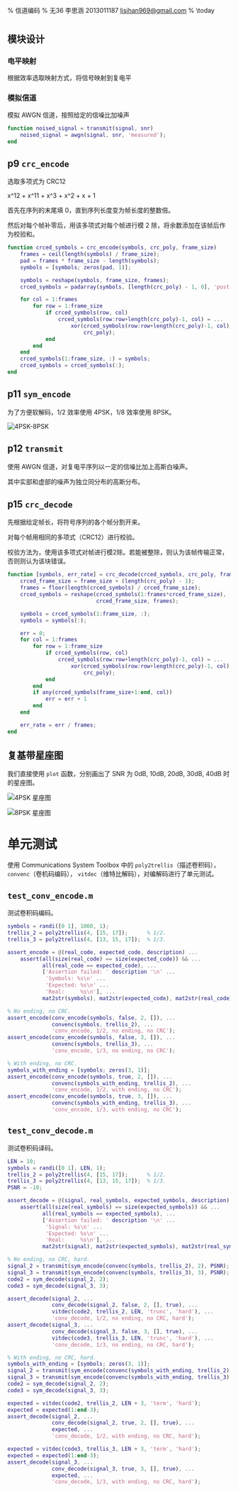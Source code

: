 % 信道编码
% 无36
  李思涵
  2013011187
  <lisihan969@gmail.com>
% \today

#
## 模块设计

### 电平映射

根据效率选取映射方式，将信号映射到复电平

### 模拟信道

模拟 AWGN 信道，按照给定的信噪比加噪声

```matlab
function noised_signal = transmit(signal, snr)
    noised_signal = awgn(signal, snr, 'measured');
end
```

## p9 `crc_encode`

选取多项式为 CRC12

x^12 + x^11 + x^3 + x^2 + x + 1

首先在序列的末尾填 0，直到序列长度变为帧长度的整数倍。

然后对每个帧补零后，用该多项式对每个帧进行模 2 除，将余数添加在该帧后作为校验和。

```matlab
function crced_symbols = crc_encode(symbols, crc_poly, frame_size)
    frames = ceil(length(symbols) / frame_size);
    pad = frames * frame_size - length(symbols);
    symbols = [symbols; zeros(pad, 1)];

    symbols = reshape(symbols, frame_size, frames);
    crced_symbols = padarray(symbols, [length(crc_poly) - 1, 0], 'post');

    for col = 1:frames
        for row = 1:frame_size
            if crced_symbols(row, col)
                crced_symbols(row:row+length(crc_poly)-1, col) = ...
                    xor(crced_symbols(row:row+length(crc_poly)-1, col), ...
                        crc_poly);
            end
        end
    end
    crced_symbols(1:frame_size, :) = symbols;
    crced_symbols = crced_symbols(:);
end
```

## p11 `sym_encode`

为了方便软解码，1/2 效率使用 4PSK，1/8 效率使用 8PSK。

![4PSK-8PSK](4PSK-8PSK.png)

## p12  `transmit`

使用 AWGN 信道，对复电平序列以一定的信噪比加上高斯白噪声。

其中实部和虚部的噪声为独立同分布的高斯分布。

## p15 `crc_decode`

先根据给定帧长，将符号序列的各个帧分割开来。

对每个帧用相同的多项式（CRC12）进行校验。

校验方法为，使用该多项式对帧进行模2除。若能被整除，则认为该帧传输正常，否则则认为该块错误。

```matlab
function [symbols, err_rate] = crc_decode(crced_symbols, crc_poly, frame_size)
    crced_frame_size = frame_size + (length(crc_poly) - 1);
    frames = floor(length(crced_symbols) / crced_frame_size);
    crced_symbols = reshape(crced_symbols(1:frames*crced_frame_size), ...
                            crced_frame_size, frames);

    symbols = crced_symbols(1:frame_size, :);
    symbols = symbols(:);

    err = 0;
    for col = 1:frames
        for row = 1:frame_size
            if crced_symbols(row, col)
                crced_symbols(row:row+length(crc_poly)-1, col) = ...
                    xor(crced_symbols(row:row+length(crc_poly)-1, col), ...
                        crc_poly);
            end
        end
        if any(crced_symbols(frame_size+1:end, col))
            err = err + 1
        end
    end

    err_rate = err / frames;
end
```

## 复基带星座图

我们直接使用 `plot` 函数，分别画出了 SNR 为 0dB, 10dB, 20dB, 30dB, 40dB 时的星座图。

![4PSK 星座图](4PSK.png)

![8PSK 星座图](8PSK.png)


# 单元测试

使用 Communications System Toolbox 中的 `poly2trellis`（描述卷积码）， `convenc`（卷机码编码）， `vitdec`（维特比解码），对编解码进行了单元测试。

## `test_conv_encode.m`

测试卷积码编码。

```matlab
symbols = randi([0 1], 1000, 1);
trellis_2 = poly2trellis(4, [15, 17]);      % 1/2.
trellis_3 = poly2trellis(4, [13, 15, 17]);  % 1/3.

assert_encode = @(real_code, expected_code, description) ...
    assert(all(size(real_code) == size(expected_code)) && ...
           all(real_code == expected_code), ...
           ['Assertion failed: ' description '\n' ...
            'Symbols: %s\n' ...
            'Expected: %s\n' ...
            'Real:     %s\n'], ...
           mat2str(symbols), mat2str(expected_code), mat2str(real_code));

% No ending, no CRC.
assert_encode(conv_encode(symbols, false, 2, []), ...
              convenc(symbols, trellis_2), ...
              'conv_encode, 1/2, no ending, no CRC');
assert_encode(conv_encode(symbols, false, 3, []), ...
              convenc(symbols, trellis_3), ...
              'conv_encode, 1/3, no ending, no CRC');

% With ending, no CRC.
symbols_with_ending = [symbols; zeros(3, 1)];
assert_encode(conv_encode(symbols, true, 2, []), ...
              convenc(symbols_with_ending, trellis_2), ...
              'conv_encode, 1/2, with ending, no CRC');
assert_encode(conv_encode(symbols, true, 3, []), ...
              convenc(symbols_with_ending, trellis_3), ...
              'conv_encode, 1/3, with ending, no CRC');
```

## `test_conv_decode.m`

测试卷积码译码。

```matlab
LEN = 10;
symbols = randi([0 1], LEN, 1);
trellis_2 = poly2trellis(4, [15, 17]);      % 1/2.
trellis_3 = poly2trellis(4, [13, 15, 17]);  % 1/3.
PSNR = -10;

assert_decode = @(signal, real_symbols, expected_symbols, description) ...
    assert(all(size(real_symbols) == size(expected_symbols)) && ...
           all(real_symbols == expected_symbols), ...
           ['Assertion failed: ' description '\n' ...
            'Signal: %s\n' ...
            'Expected: %s\n' ...
            'Real:     %s\n'], ...
           mat2str(signal), mat2str(expected_symbols), mat2str(real_symbols));

% No ending, no CRC, hard.
signal_2 = transmit(sym_encode(convenc(symbols, trellis_2), 2), PSNR);
signal_3 = transmit(sym_encode(convenc(symbols, trellis_3), 3), PSNR);
code2 = sym_decode(signal_2, 2);
code3 = sym_decode(signal_3, 3);

assert_decode(signal_2, ...
              conv_decode(signal_2, false, 2, [], true), ...
              vitdec(code2, trellis_2, LEN, 'trunc', 'hard'), ...
              'conv_decode, 1/2, no ending, no CRC, hard');
assert_decode(signal_3, ...
              conv_decode(signal_3, false, 3, [], true), ...
              vitdec(code3, trellis_3, LEN, 'trunc', 'hard'), ...
              'conv_decode, 1/3, no ending, no CRC, hard');

% With ending, no CRC, hard.
symbols_with_ending = [symbols; zeros(3, 1)];
signal_2 = transmit(sym_encode(convenc(symbols_with_ending, trellis_2), 2), PSNR);
signal_3 = transmit(sym_encode(convenc(symbols_with_ending, trellis_3), 3), PSNR);
code2 = sym_decode(signal_2, 2);
code3 = sym_decode(signal_3, 3);

expected = vitdec(code2, trellis_2, LEN + 3, 'term', 'hard');
expected = expected(1:end-3);
assert_decode(signal_2, ...
              conv_decode(signal_2, true, 2, [], true), ...
              expected, ...
              'conv_decode, 1/2, with ending, no CRC, hard');

expected = vitdec(code3, trellis_3, LEN + 3, 'term', 'hard');
expected = expected(1:end-3);
assert_decode(signal_3, ...
              conv_decode(signal_3, true, 3, [], true), ...
              expected, ...
              'conv_decode, 1/3, with ending, no CRC, hard');
```
